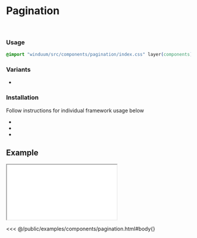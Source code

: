 # Pagination
<br>
<ViewSourceGh href="https://github.com/winduum/winduum/blob/next/src/components/pagination" />

### Usage

```css
@import "winduum/src/components/pagination/index.css" layer(components);
```

### Variants
* <LinkGh name="default" path="components/pagination" />

### Installation
Follow instructions for individual framework usage below

* <LinkGh name="winduum" url="https://github.com/winduum/winduum/blob/next/src/components/pagination" />
* <LinkGh name="winduum-vue" url="https://github.com/winduum/winduum-vue/blob/main/src/components/pagination" />
* <LinkGh name="winduum-react" url="https://github.com/winduum/winduum-react/blob/main/src/components/pagination" />

## Example

<iframe onload="this.style.visibility = 'visible';" src="/examples/components/pagination.html"></iframe>

<<< @/public/examples/components/pagination.html#body{}
